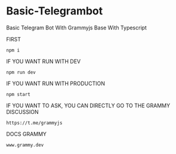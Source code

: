 # Basic-Telegrambot
Basic Telegram Bot With Grammyjs Base With Typescript

FIRST
```
npm i
```

IF YOU WANT RUN WITH DEV 
```
npm run dev
```

IF YOU WANT RUN WITH PRODUCTION
```
npm start
```

IF YOU WANT TO ASK, YOU CAN DIRECTLY GO TO THE GRAMMY DISCUSSION
```
https://t.me/grammyjs
```

DOCS GRAMMY
```
www.grammy.dev
```
